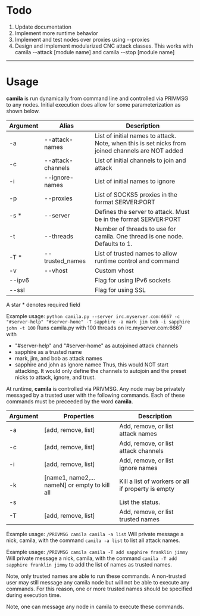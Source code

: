 # Todo
1. Update documentation
2. Implement more runtime behavior
3. Implement and test nodes over proxies using --proxies
4. Design and implement modularized CNC attack classes. This works with camila --attack [module name] and camila --stop [module name]


-----


# Usage
**camila** is run dynamically from command line and controlled via PRIVMSG to any nodes. Initial execution does allow for some parameterization as shown below.


| Argument | Alias             | Description                                                                                      |
| -------- | ----------------- | ------------------------------------------------------------------------------------------------ |
| -a       | --attack-names    | List of initial names to attack. Note, when this is set nicks from joined channels are NOT added |
| -c       | --attack-channels | List of initial channels to join and attack                                                      |
| -i       | --ignore-names    | List of initial names to ignore                                                                  |
| -p       | --proxies         | List of SOCKS5 proxies in the format SERVER:PORT                                                 |
| -s *     | --server          | Defines the server to attack. Must be in the format SERVER:PORT                                  |
| -t       | --threads         | Number of threads to use for camila. One thread is one node. Defaults to 1.                      |
| -T *     | --trusted_names   | List of trusted names to allow runtime control and command                                       |
| -v       | --vhost           | Custom vhost                                                                                     |
| --ipv6   |                   | Flag for using IPv6 sockets                                                                      |
| --ssl    |                   | Flag for using SSL                                                                               |

A star * denotes required field

Example usage:
`python camila.py --server irc.myserver.com:6667 -c "#server-help" "#server-home" -T sapphire -a mark jim bob -i sapphire john -t 100`
Runs camila.py with 100 threads on irc.myserver.com:6667 with
* "#server-help" and "#server-home" as autojoined attack channels
* sapphire as a trusted name
* mark, jim, and bob as attack names
* sapphire and john as ignore namee
Thus, this would NOT start attacking. It would only define the channels to autojoin and the preset nicks to attack, ignore, and trust.

At runtime, **camila** is controlled via PRIVMSG. Any node may be privately messaged by a trusted user with the following commands.
Each of these commands must be preceeded by the word **camila**.


| Argument | Properties                                    | Description                                        |
| -------- | --------------------------------------------- | -------------------------------------------------- |
| -a       | [add, remove, list]                           | Add, remove, or list attack names                  |
| -c       | [add, remove, list]                           | Add, remove, or list attack channels               |
| -i       | [add, remove, list]                           | Add, remove, or list ignore names                  |
| -k       | [name1, name2,... nameN] or empty to kill all | Kill a list of workers or all if property is empty |
| -s       |                                               | List the status.                                   |
| -T       | [add, remove, list]                           | Add, remove, or list trusted names                 |

Example usage:
`/PRIVMSG camila camila -a list`
Will private message a nick, camila, with the command `camila -a list` to list all attack names.

Example usage:
`/PRIVMSG camila camila -T add sapphire franklin jimmy`
Will private message a nick, camila, with the command `camila -T add sapphire franklin jimmy` to add the list of names as trusted names.

Note, only trusted names are able to run these commands. A non-trusted user may still message any camila node but will not be able to execute any commands. For this reason, one or more trusted names should be specified during execution time.

Note, one can message any node in camila to execute these commands.